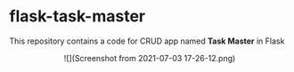# flask-task-master
This repository contains a code for CRUD app named **Task Master** in Flask

<center>![](Screenshot from 2021-07-03 17-26-12.png)</center>
